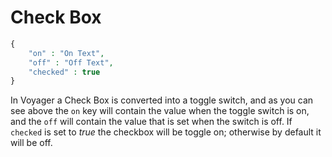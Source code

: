 # Check Box

```php
{
    "on" : "On Text",
    "off" : "Off Text",
    "checked" : true
}
```

In Voyager a Check Box is converted into a toggle switch, and as you can see above the `on` key will contain the value when the toggle switch is on, and the `off` will contain the value that is set when the switch is off. If `checked` is set to _true_ the checkbox will be toggle on; otherwise by default it will be off.
